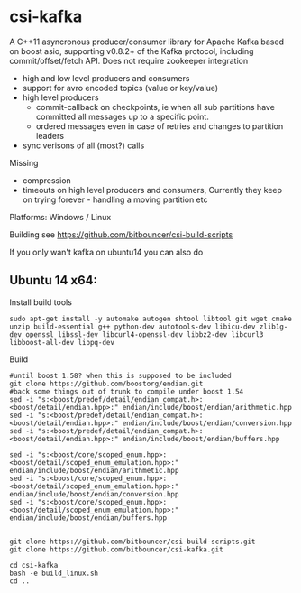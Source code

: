 csi-kafka
=========

A C++11 asyncronous producer/consumer library for Apache Kafka based on boost asio, supporting v0.8.2+ of the Kafka protocol, including commit/offset/fetch API. Does not require zookeeper integration

- high and low level producers and consumers
- support for avro encoded topics (value or key/value)
- high level producers 
  - commit-callback on checkpoints, ie when all sub partitions have committed all messages up to a specific point.
  - ordered messages even in case of retries and changes to partition leaders 
- sync verisons of all (most?) calls


Missing
- compression
- timeouts on high level producers and consumers, Currently they keep on trying forever - handling a moving partition etc






Platforms: Windows / Linux

Building
see
https://github.com/bitbouncer/csi-build-scripts


If you only wan't kafka on ubuntu14 you can also do

## Ubuntu 14 x64:

Install build tools
```
sudo apt-get install -y automake autogen shtool libtool git wget cmake unzip build-essential g++ python-dev autotools-dev libicu-dev zlib1g-dev openssl libssl-dev libcurl4-openssl-dev libbz2-dev libcurl3 libboost-all-dev libpq-dev

```
Build
```
#until boost 1.58? when this is supposed to be included
git clone https://github.com/boostorg/endian.git
#back some things out of trunk to compile under boost 1.54 
sed -i "s:<boost/predef/detail/endian_compat.h>:<boost/detail/endian.hpp>:" endian/include/boost/endian/arithmetic.hpp
sed -i "s:<boost/predef/detail/endian_compat.h>:<boost/detail/endian.hpp>:" endian/include/boost/endian/conversion.hpp
sed -i "s:<boost/predef/detail/endian_compat.h>:<boost/detail/endian.hpp>:" endian/include/boost/endian/buffers.hpp

sed -i "s:<boost/core/scoped_enum.hpp>:<boost/detail/scoped_enum_emulation.hpp>:" endian/include/boost/endian/arithmetic.hpp
sed -i "s:<boost/core/scoped_enum.hpp>:<boost/detail/scoped_enum_emulation.hpp>:" endian/include/boost/endian/conversion.hpp
sed -i "s:<boost/core/scoped_enum.hpp>:<boost/detail/scoped_enum_emulation.hpp>:" endian/include/boost/endian/buffers.hpp


git clone https://github.com/bitbouncer/csi-build-scripts.git
git clone https://github.com/bitbouncer/csi-kafka.git

cd csi-kafka
bash -e build_linux.sh
cd ..
```

 
